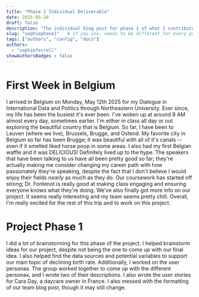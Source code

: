 ```yaml
---
title: "Phase 1 Individual Deliverable"
date: 2025-05-20
draft: false
description: "The individual blog post for phase 1 of what I contributed and my time in Leuven"
slug: "sophiephase1"   # if you use, needs to be different for every post
tags: ["authors", "config", "docs"]
authors:
  - "sophiefarrell"
showAuthorsBadges : false
---
```


# First Week in Belgium

I arrived in Belgium on Monday, May 12th 2025 for my Dialogue in International Data and Politics through Northeastern University. Ever since, my life has been the busiest it's ever been. I've woken up at around 8 AM almost every day, sometimes earlier. I'm either in class all day or out exploring the beautiful country that is Belgium. So far, I have been to Leuven (where we live), Brussels, Brugge, and Ostend. My favorite city in Belgium so far has been Brugge; it was beautiful with all of it's canals -- even if it smelled liked horse poop in some areas. I also had my first Belgian waffle and it was DELICIOUS! Definitely lived up to the hype. The speakers that have been talking to us have all been pretty good so far; they're actually making me consider changing my career path with how passionately they're speaking, despite the fact that I don't believe I would enjoy their fields _nearly_ as much as they do. Our coursework has started off strong; Dr. Fontenot is really good at making class engaging and ensuring everyone knows what they're doing. We've also finally got more info on our project. It seems really interesting and my team seems pretty chill.  Overall, I'm really excited for the rest of this trip and to work on this project. 

# Project Phase 1

I did a lot of brainstorming for this phase of the project. I helped brainstorm ideas for our project, despite not being the one to come up with our final idea. I also helped find the data sources and potential variables to support our main topic of declining birth rate. Additionally, I worked on the user personas. The group worked together to come up with the different personas, and I wrote two of their descriptions. I also wrote the user stories for Cara Day, a daycare owner in France. I also messed with the formatting of our team blog post, though it may still change. 